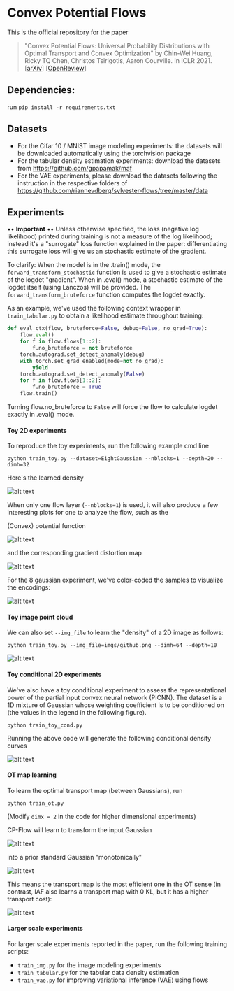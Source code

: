 # Convex Potential Flows

This is the official repository for the paper 

> "Convex Potential Flows: Universal Probability Distributions with Optimal Transport and Convex Optimization"
by Chin-Wei Huang, Ricky TQ Chen, Christos Tsirigotis, Aaron Courville. In ICLR 2021. 
[[arXiv](https://arxiv.org/abs/2012.05942)] [[OpenReview](https://openreview.net/forum?id=te7PVH1sPxJ)]




## Dependencies:  

run `pip install -r requirements.txt`


## Datasets

* For the Cifar 10 / MNIST image modeling experiments: the datasets will be downloaded automatically 
using the torchvision package
* For the tabular density estimation experiments: download the datasets from 
https://github.com/gpapamak/maf
* For the VAE experiments, please download the datasets following the instruction in the respective folders of 
https://github.com/riannevdberg/sylvester-flows/tree/master/data


## Experiments


•• **Important** ••
Unless otherwise specified, the loss (negative log likelihood) printed during training 
is not a measure of the log likelihood; instead it's a "surrogate" loss function explained in the paper:
differentiating this surrogate loss will give us an stochastic estimate of the gradient. 

To clarify:
When the model is in the .train() mode, the `forward_transform_stochastic` function is used to give a stochastic estimate of 
the logdet "gradient".
When in .eval() mode, a stochastic estimate of the logdet itself (using Lanczos) will be provided.
The `forward_transform_bruteforce` function computes the logdet exactly.

As an example, we've used the following context wrapper in `train_tabular.py` to obtain a likelihood estimate
throughout training:

```python
def eval_ctx(flow, bruteforce=False, debug=False, no_grad=True):
    flow.eval()
    for f in flow.flows[1::2]:
        f.no_bruteforce = not bruteforce
    torch.autograd.set_detect_anomaly(debug)
    with torch.set_grad_enabled(mode=not no_grad):
        yield
    torch.autograd.set_detect_anomaly(False)
    for f in flow.flows[1::2]:
        f.no_bruteforce = True
    flow.train()
```

Turning flow.no_bruteforce to `False` will force the flow to calculate logdet exactly in .eval() mode.


#### Toy 2D experiments
 
To reproduce the toy experiments, run the following example cmd line
```
python train_toy.py --dataset=EightGaussian --nblocks=1 --depth=20 --dimh=32
```

Here's the learned density

![alt text](figures/toy/toy_EightGaussian/EightGaussian_1_cpflow_20_32.png)


When only one flow layer (`--nblocks=1`) is used, it will also produce a few interesting plots 
for one to analyze the flow, such as the

(Convex) potential function

![alt text](figures/toy/toy_EightGaussian/EightGaussian_1_20_32_contour.png)

and the corresponding gradient distortion map

![alt text](figures/toy/toy_EightGaussian/EightGaussian_1_20_32_z_meshgrid.png)


For the 8 gaussian experiment, we've color-coded the samples to visualize the encodings:

![alt text](figures/toy/toy_EightGaussian/EightGaussian_1_20_32_z_encode.png)


#### Toy image point cloud

We can also set `--img_file` to learn the "density" of a 2D image as follows:

```
python train_toy.py --img_file=imgs/github.png --dimh=64 --depth=10
```

![alt text](figures/toy/toy_imgs/github.png/Img2dData_1_10_64_x_sample.gif)



#### Toy conditional 2D experiments

We've also have a toy conditional experiment to assess the representational power of 
the partial input convex neural network (PICNN). The dataset is a 1D mixture of Gaussian 
whose weighting coefficient is to be conditioned on (the values in the legend in the following figure). 

```
python train_toy_cond.py 
```

Running the above code will generate the following conditional density curves

![alt text](figures/toy/cond_MoG/1dMOG.png)


#### OT map learning

To learn the optimal transport map (between Gaussians), run
```
python train_ot.py 
```

(Modify `dimx = 2` in the code for higher dimensional experiments)

CP-Flow will learn to transform the input Gaussian

![alt text](figures/OT/OT_x_cpflow.png)

into a prior standard Gaussian "monotonically"

![alt text](figures/OT/OT_z_cpflow.png)


This means the transport map is the most efficient one in the OT sense 
(in contrast, IAF also learns a transport map with 0 KL, but it has a higher transport cost):

![alt text](figures/OT/OT_dimx2.png)


#### Larger scale experiments

For larger scale experiments reported in the paper, run the following training scripts:

* `train_img.py` for the image modeling experiments
* `train_tabular.py` for the tabular data density estimation
* `train_vae.py` for improving variational inference (VAE) using flows
